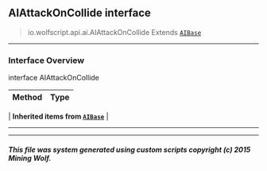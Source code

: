 ## AIAttackOnCollide __interface__

>io.wolfscript.api.ai.AIAttackOnCollide
>Extends [`AIBase`](AIBase.md)

---

### Interface Overview

interface AIAttackOnCollide

Method | Type   
--- | :--- 
 |
__Inherited items from [`AIBase`](AIBase.md)__ |





---



---


##### This file was system generated using custom scripts copyright (c) 2015 Mining Wolf.
	


